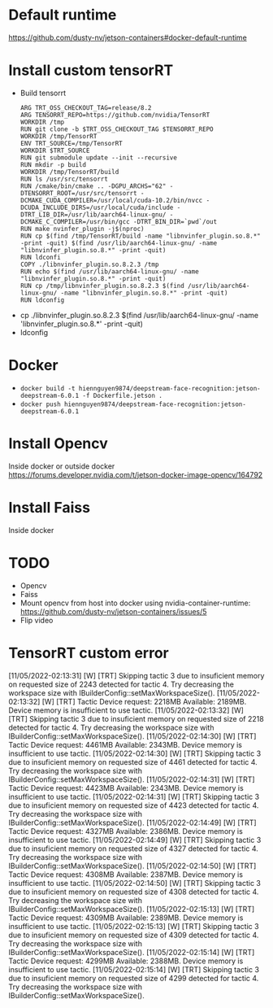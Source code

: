 # Default runtime
https://github.com/dusty-nv/jetson-containers#docker-default-runtime

# Install custom tensorRT
- Build tensorrt
    ```
    ARG TRT_OSS_CHECKOUT_TAG=release/8.2
    ARG TENSORRT_REPO=https://github.com/nvidia/TensorRT
    WORKDIR /tmp
    RUN git clone -b $TRT_OSS_CHECKOUT_TAG $TENSORRT_REPO
    WORKDIR /tmp/TensorRT
    ENV TRT_SOURCE=/tmp/TensorRT
    WORKDIR $TRT_SOURCE
    RUN git submodule update --init --recursive
    RUN mkdir -p build
    WORKDIR /tmp/TensorRT/build
    RUN ls /usr/src/tensorrt
    RUN /cmake/bin/cmake .. -DGPU_ARCHS="62" -DTENSORRT_ROOT=/usr/src/tensorrt -DCMAKE_CUDA_COMPILER=/usr/local/cuda-10.2/bin/nvcc -DCUDA_INCLUDE_DIRS=/usr/local/cuda/include -DTRT_LIB_DIR=/usr/lib/aarch64-linux-gnu/ -DCMAKE_C_COMPILER=/usr/bin/gcc -DTRT_BIN_DIR=`pwd`/out
    RUN make nvinfer_plugin -j$(nproc)
    RUN cp $(find /tmp/TensorRT/build -name "libnvinfer_plugin.so.8.*" -print -quit) $(find /usr/lib/aarch64-linux-gnu/ -name "libnvinfer_plugin.so.8.*" -print -quit)
    RUN ldconfi
    COPY ./libnvinfer_plugin.so.8.2.3 /tmp
    RUN echo $(find /usr/lib/aarch64-linux-gnu/ -name "libnvinfer_plugin.so.8.*" -print -quit)
    RUN cp /tmp/libnvinfer_plugin.so.8.2.3 $(find /usr/lib/aarch64-linux-gnu/ -name "libnvinfer_plugin.so.8.*" -print -quit)
    RUN ldconfig
    ```
- cp ./libnvinfer_plugin.so.8.2.3 $(find /usr/lib/aarch64-linux-gnu/ -name 'libnvinfer_plugin.so.8.*' -print -quit)
- ldconfig

# Docker
- `docker build -t hiennguyen9874/deepstream-face-recognition:jetson-deepstream-6.0.1 -f Dockerfile.jetson .`
- `docker push hiennguyen9874/deepstream-face-recognition:jetson-deepstream-6.0.1`

# Install Opencv
Inside docker or outside docker
https://forums.developer.nvidia.com/t/jetson-docker-image-opencv/164792

# Install Faiss
Inside docker

# TODO
- Opencv
- Faiss
- Mount opencv from host into docker using nvidia-container-runtime: https://github.com/dusty-nv/jetson-containers/issues/5
- Flip video

# TensorRT custom error
[11/05/2022-02:13:31] [W] [TRT] Skipping tactic 3 due to insuficient memory on requested size of 2243 detected for tactic 4.
Try decreasing the workspace size with IBuilderConfig::setMaxWorkspaceSize().
[11/05/2022-02:13:32] [W] [TRT] Tactic Device request: 2218MB Available: 2189MB. Device memory is insufficient to use tactic.
[11/05/2022-02:13:32] [W] [TRT] Skipping tactic 3 due to insuficient memory on requested size of 2218 detected for tactic 4.
Try decreasing the workspace size with IBuilderConfig::setMaxWorkspaceSize().
[11/05/2022-02:14:30] [W] [TRT] Tactic Device request: 4461MB Available: 2343MB. Device memory is insufficient to use tactic.
[11/05/2022-02:14:30] [W] [TRT] Skipping tactic 3 due to insuficient memory on requested size of 4461 detected for tactic 4.
Try decreasing the workspace size with IBuilderConfig::setMaxWorkspaceSize().
[11/05/2022-02:14:31] [W] [TRT] Tactic Device request: 4423MB Available: 2343MB. Device memory is insufficient to use tactic.
[11/05/2022-02:14:31] [W] [TRT] Skipping tactic 3 due to insuficient memory on requested size of 4423 detected for tactic 4.
Try decreasing the workspace size with IBuilderConfig::setMaxWorkspaceSize().
[11/05/2022-02:14:49] [W] [TRT] Tactic Device request: 4327MB Available: 2386MB. Device memory is insufficient to use tactic.
[11/05/2022-02:14:49] [W] [TRT] Skipping tactic 3 due to insuficient memory on requested size of 4327 detected for tactic 4.
Try decreasing the workspace size with IBuilderConfig::setMaxWorkspaceSize().
[11/05/2022-02:14:50] [W] [TRT] Tactic Device request: 4308MB Available: 2387MB. Device memory is insufficient to use tactic.
[11/05/2022-02:14:50] [W] [TRT] Skipping tactic 3 due to insuficient memory on requested size of 4308 detected for tactic 4.
Try decreasing the workspace size with IBuilderConfig::setMaxWorkspaceSize().
[11/05/2022-02:15:13] [W] [TRT] Tactic Device request: 4309MB Available: 2389MB. Device memory is insufficient to use tactic.
[11/05/2022-02:15:13] [W] [TRT] Skipping tactic 3 due to insuficient memory on requested size of 4309 detected for tactic 4.
Try decreasing the workspace size with IBuilderConfig::setMaxWorkspaceSize().
[11/05/2022-02:15:14] [W] [TRT] Tactic Device request: 4299MB Available: 2388MB. Device memory is insufficient to use tactic.
[11/05/2022-02:15:14] [W] [TRT] Skipping tactic 3 due to insuficient memory on requested size of 4299 detected for tactic 4.
Try decreasing the workspace size with IBuilderConfig::setMaxWorkspaceSize().
